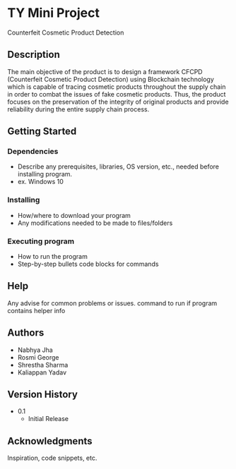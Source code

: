 # TY Mini Project

Counterfeit Cosmetic Product Detection

## Description

The main objective of the product is to design a framework CFCPD (Counterfeit Cosmetic 
Product Detection) using Blockchain technology which is capable of tracing cosmetic products 
throughout the supply chain in order to combat the issues of fake cosmetic products. Thus, the 
product focuses on the preservation of the integrity of original products and provide reliability 
during the entire supply chain process.

## Getting Started

### Dependencies

* Describe any prerequisites, libraries, OS version, etc., needed before installing program.
* ex. Windows 10

### Installing

* How/where to download your program
* Any modifications needed to be made to files/folders

### Executing program

* How to run the program
* Step-by-step bullets
code blocks for commands


## Help

Any advise for common problems or issues.
command to run if program contains helper info


## Authors

* Nabhya Jha
* Rosmi George
* Shrestha Sharma
* Kaliappan Yadav


## Version History

* 0.1
    * Initial Release

## Acknowledgments

Inspiration, code snippets, etc.
